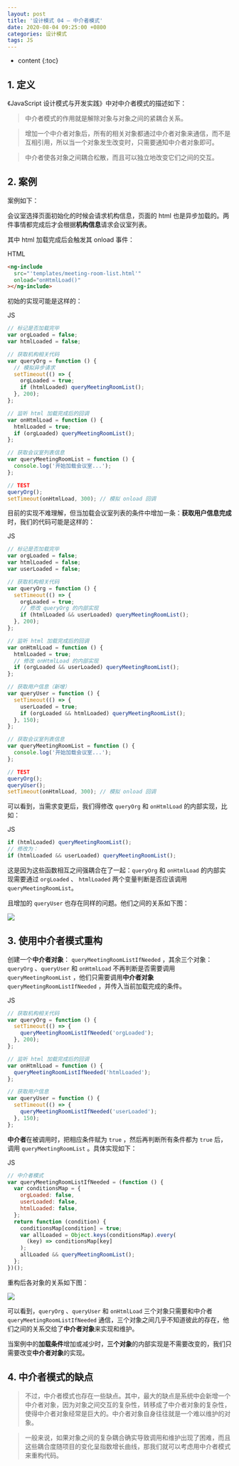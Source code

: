 ```yaml
---
layout: post
title: '设计模式 04 — 中介者模式'
date: 2020-08-04 09:25:00 +0800
categories: 设计模式
tags: JS
---
```


* content
{:toc}

## 1. 定义

《JavaScript 设计模式与开发实践》中对中介者模式的描述如下：

>中介者模式的作用就是解除对象与对象之间的紧耦合关系。

>增加一个中介者对象后，所有的相关对象都通过中介者对象来通信，而不是互相引用，所以当一个对象发生改变时，只需要通知中介者对象即可。

>中介者使各对象之间耦合松散，而且可以独立地改变它们之间的交互。

## 2. 案例

案例如下：

会议室选择页面初始化的时候会请求机构信息，页面的 html 也是异步加载的。两件事情都完成后才会根据**机构信息**请求会议室列表。

其中 html 加载完成后会触发其 onload 事件：

HTML
```html
<ng-include
  src="'templates/meeting-room-list.html'"
  onload="onHtmlLoad()"
></ng-include>
```

初始的实现可能是这样的：

JS
```js
// 标记是否加载完毕
var orgLoaded = false;
var htmlLoaded = false;

// 获取机构相关代码
var queryOrg = function () {
  // 模拟异步请求
  setTimeout(() => {
    orgLoaded = true;
    if (htmlLoaded) queryMeetingRoomList();
  }, 200);
};

// 监听 html 加载完成后的回调
var onHtmlLoad = function () {
  htmlLoaded = true;
  if (orgLoaded) queryMeetingRoomList();
};

// 获取会议室列表信息
var queryMeetingRoomList = function () {
  console.log('开始加载会议室...');
};

// TEST
queryOrg();
setTimeout(onHtmlLoad, 300); // 模拟 onload 回调
```

目前的实现不难理解，但当加载会议室列表的条件中增加一条：**获取用户信息完成**时，我们的代码可能是这样的：

JS
```js
// 标记是否加载完毕
var orgLoaded = false;
var htmlLoaded = false;
var userLoaded = false;

// 获取机构相关代码
var queryOrg = function () {
  setTimeout(() => {
    orgLoaded = true;
    // 修改 queryOrg 的内部实现
    if (htmlLoaded && userLoaded) queryMeetingRoomList();
  }, 200);
};

// 监听 html 加载完成后的回调
var onHtmlLoad = function () {
  htmlLoaded = true;
  // 修改 onHtmlLoad 的内部实现
  if (orgLoaded && userLoaded) queryMeetingRoomList();
};

// 获取用户信息（新增）
var queryUser = function () {
  setTimeout(() => {
    userLoaded = true;
    if (orgLoaded && htmlLoaded) queryMeetingRoomList();
  }, 150);
};

// 获取会议室列表信息
var queryMeetingRoomList = function () {
  console.log('开始加载会议室...');
};

// TEST
queryOrg();
queryUser();
setTimeout(onHtmlLoad, 300); // 模拟 onload 回调
```

可以看到，当需求变更后，我们得修改 `queryOrg` 和 `onHtmlLoad` 的内部实现，比如：

JS
```js
if (htmlLoaded) queryMeetingRoomList();
// 修改为：
if (htmlLoaded && userLoaded) queryMeetingRoomList();
```

这是因为这些函数相互之间强耦合在了一起：`queryOrg` 和 `onHtmlLoad` 的内部实现需要通过 `orgLoaded` 、 `htmlLoaded` 两个变量判断是否应该调用 `queryMeetingRoomList`。

且增加的 `queryUser` 也存在同样的问题。他们之间的关系如下图：

<div><img src="/images/2020-08-04-design-patterns-04-Mediator/mediator-original.png" /></div>

## 3. 使用中介者模式重构

创建一个**中介者对象**： `queryMeetingRoomListIfNeeded` ，其余三个对象：`queryOrg` 、`queryUser` 和 `onHtmlLoad` 不再判断是否需要调用 `queryMeetingRoomList` ，他们只需要调用**中介者对象** `queryMeetingRoomListIfNeeded` ，并传入当前加载完成的条件。

JS
```js
// 获取机构相关代码
var queryOrg = function () {
  setTimeout(() => {
    queryMeetingRoomListIfNeeded('orgLoaded');
  }, 200);
};

// 监听 html 加载完成后的回调
var onHtmlLoad = function () {
  queryMeetingRoomListIfNeeded('htmlLoaded');
};

// 获取用户信息
var queryUser = function () {
  setTimeout(() => {
    queryMeetingRoomListIfNeeded('userLoaded');
  }, 150);
};
```

**中介者**在被调用时，把相应条件赋为 `true` ，然后再判断所有条件都为 `true` 后，调用 `queryMeetingRoomList` 。具体实现如下：

JS
```js
// 中介者模式
var queryMeetingRoomListIfNeeded = (function () {
  var conditionsMap = {
    orgLoaded: false,
    userLoaded: false,
    htmlLoaded: false,
  };
  return function (condition) {
    conditionsMap[condition] = true;
    var allLoaded = Object.keys(conditionsMap).every(
      (key) => conditionsMap[key]
    );
    allLoaded && queryMeetingRoomList();
  };
})();
```

重构后各对象的关系如下图：

<div><img src="/images/2020-08-04-design-patterns-04-Mediator/mediator-new.png" /></div>

可以看到，`queryOrg` 、`queryUser` 和 `onHtmlLoad` 三个对象只需要和中介者 `queryMeetingRoomListIfNeeded` 通信，三个对象之间几乎不知道彼此的存在，他们之间的关系交给了**中介者对象**来实现和维护。

当案例中的**加载条件**增加或减少时，**三个对象**的内部实现是不需要改变的，我们只需要改变**中介者对象**的实现。

## 4. 中介者模式的缺点

>不过，中介者模式也存在一些缺点。其中，最大的缺点是系统中会新增一个中介者对象，因为对象之间交互的复杂性，转移成了中介者对象的复杂性，使得中介者对象经常是巨大的。中介者对象自身往往就是一个难以维护的对象。

>一般来说，如果对象之间的复杂耦合确实导致调用和维护出现了困难，而且这些耦合度随项目的变化呈指数增长曲线，那我们就可以考虑用中介者模式来重构代码。
